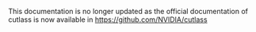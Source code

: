 This documentation is no longer updated as the official documentation of cutlass is now available in https://github.com/NVIDIA/cutlass
